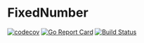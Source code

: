 # FixedNumber

[![codecov](https://codecov.io/gh/hitong/FixedNumber/branch/master/graph/badge.svg)](https://codecov.io/gh/hitong/FixedNumber/branch/master/graphs)
[![Go Report Card](https://goreportcard.com/badge/github.com/hitong/FixedNumber)](https://goreportcard.com/report/github.com/hitong/FixedNumber)
[![Build Status](https://travis-ci.org/hitong/FixedNumber.svg?branch=master)](https://travis-ci.org/hitong/FixedNumber)
